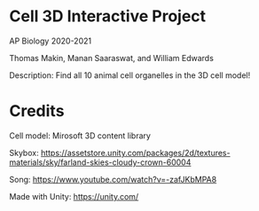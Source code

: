 # Cell 3D Interactive Project
AP Biology 2020-2021

Thomas Makin, Manan Saaraswat, and William Edwards

Description: Find all 10 animal cell organelles in the 3D cell model!

# Credits
Cell model: Mirosoft 3D content library

Skybox: https://assetstore.unity.com/packages/2d/textures-materials/sky/farland-skies-cloudy-crown-60004

Song: https://www.youtube.com/watch?v=-zafJKbMPA8

Made with Unity: https://unity.com/
